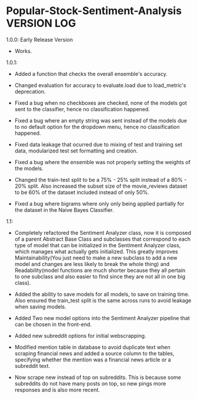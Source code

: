 # Popular-Stock-Sentiment-Analysis VERSION LOG

1.0.0: Early Release Version 

- Works.

1.0.1:

- Added a function that checks the overall ensemble's accuracy.

- Changed evaluation for accuracy to evaluate.load due to load_metric's deprecation.

- Fixed a bug when no checkboxes are checked, none of the models got sent to the classifier, hence no classification happened.

- Fixed a bug where an empty string was sent instead of the models due to no default option for the dropdown menu, hence no classification happened.

- Fixed data leakage that ocurred due to mixing of test and training set data, modularized test set formatting and creation.	

- Fixed a bug where the ensemble was not properly setting the weights of the models.

- Changed the train-test split to be a 75% - 25% split instead of a 80% - 20% split. Also increased the subset size of the movie_reviews dataset to be 60% of the dataset included instead of only 50%.

- Fixed a bug where bigrams where only only being applied partially for the dataset in the Naive Bayes Classifier.

1.1:

- Completely refactored the Sentiment Analyzer class, now it is composed of a parent Abstract Base Class and subclasses that correspond to each type of model that can be initialized in the Sentiment Analyzer class, which manages what actually gets initialized. This greatly improves Maintainability(You just need to make a new subclass to add a new model and changes are less likely to break the whole thing) and Readability(model functions are much shorter because they all pertain to one subclass and also easier to find since they are not all in one big class).

- Added the ability to save models for all models, to save on training time. Also ensured the train_test split is the same across runs to avoid leakage when saving models. 

- Added Two new model options into the Sentiment Analyzer pipeline that can be chosen in the front-end.

- Added new subreddit options for initial webscrapping.

- Modified mention table in database to avoid duplicate text when scraping financial news and added a source column to the tables, specifying whether the mention was a financial news article or a subreddit text.

- Now scrape new instead of top on subreddits. This is because some subreddits do not have many posts on top, so new pings more responses and is also more recent.
